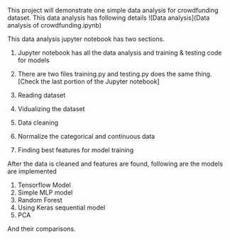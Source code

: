 This project will demonstrate one simple data analysis for crowdfunding dataset. This data analysis has following details
![Data analysis](Data analysis of crowdfunding.ipynb)

This data analysis jupyter notebook has two sections.
1. Jupyter notebook has all the data analysis and training & testing code for models
2. There are two files training.py and testing.py does the same thing. [Check the last portion of the Jupyter notebook]


1. Reading dataset
2. Vidualizing the dataset
3. Data cleaning
4. Normalize the categorical and continuous data
5. Finding best features for model training

After the data is cleaned and features are found, following are the models are implemented

1. Tensorflow Model
2. Simple MLP model
3. Random Forest
4. Using Keras sequential model
5. PCA

And their comparisons.
